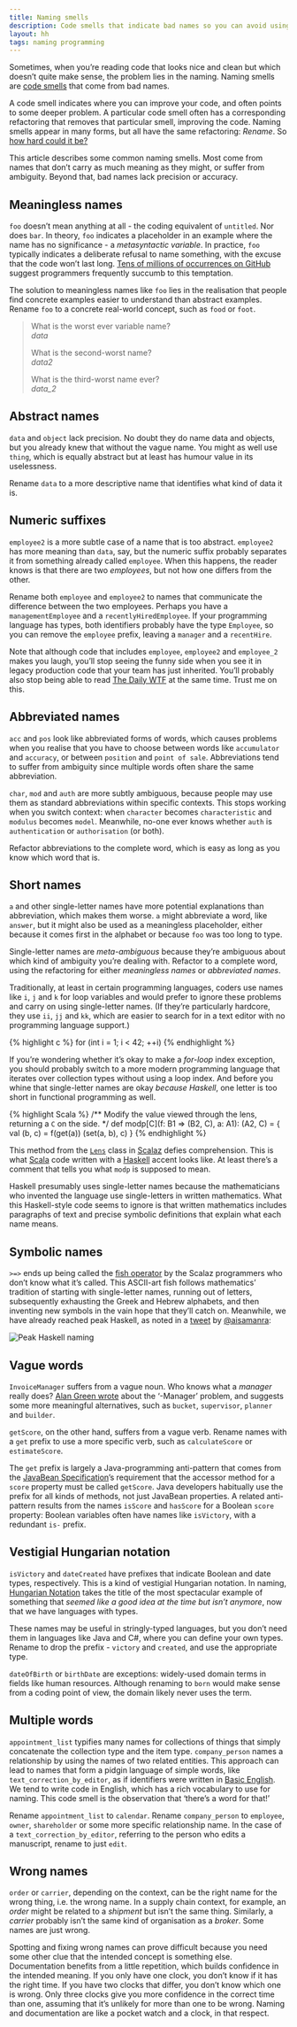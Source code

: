 ```yaml
---
title: Naming smells
description: Code smells that indicate bad names so you can avoid using them
layout: hh
tags: naming programming
---
```


Sometimes, when you’re reading code that looks nice and clean but which doesn’t quite make sense, the problem lies in the naming.
Naming smells are [code smells](http://martinfowler.com/bliki/CodeSmell.html) that come from bad names.

A code smell indicates where you can improve your code, and often points to some deeper problem.
A particular code smell often has a corresponding refactoring that removes that particular smell, improving the code.
Naming smells appear in many forms, but all have the same refactoring: _Rename_.
So [how hard could it be?](http://hilton.org.uk/blog/why-naming-things-is-hard)

This article describes some common naming smells.
Most come from names that don’t carry as much meaning as they might, or suffer from ambiguity.
Beyond that, bad names lack precision or accuracy.

## Meaningless names

`foo` doesn’t mean anything at all - the coding equivalent of `untitled`.
Nor does `bar`.
In theory, `foo` indicates a placeholder in an example where the name has no significance - a _metasyntactic variable_.
In practice, `foo` typically indicates a deliberate refusal to name something, with the excuse that the code won’t last long.
[Tens of millions of occurrences on GitHub](https://github.com/search?q=foo&type=Code&utf8=✓) suggest programmers frequently succumb to this temptation.

The solution to meaningless names like `foo` lies in the realisation that people find concrete examples easier to understand than abstract examples.
Rename `foo` to a concrete real-world concept, such as `food` or `foot`.

<blockquote class="big solid-one" style="max-width:35em">
<p>What is the worst ever variable name?<br><em>data</em></p>
<p>What is the second-worst name?<br><em>data2</em></p>
<p>What is the third-worst name ever?<br><em>data_2</em></p>
</blockquote>

## Abstract names

`data` and `object` lack precision.
No doubt they do name data and objects, but you already knew that without the vague name.
You might as well use `thing`, which is equally abstract but at least has humour value in its uselessness.

Rename `data` to a more descriptive name that identifies what kind of data it is.


## Numeric suffixes

`employee2` is a more subtle case of a name that is too abstract.
`employee2` has more meaning than `data`, say, but the numeric suffix probably separates it from something already called `employee`.
When this happens, the reader knows is that there are two _employees_, but not how one differs from the other.

Rename both `employee` and `employee2` to names that communicate the difference between the two employees.
Perhaps you have a `managementEmployee` and a `recentlyHiredEmployee`.
If your programming language has types, both identifiers probably have the type `Employee`, so you can remove the `employee` prefix, leaving a `manager` and a `recentHire`.

Note that although code that includes `employee`, `employee2` and `employee_2` makes you laugh, you’ll stop seeing the funny side when you see it in legacy production code that your team has just inherited.
You’ll probably also stop being able to read [The Daily WTF](http://thedailywtf.com) at the same time.
Trust me on this.


## Abbreviated names

`acc` and `pos` look like abbreviated forms of words, which causes problems when you realise that you have to choose between words like `accumulator` and `accuracy`, or between `position` and `point of sale`.
Abbreviations tend to suffer from ambiguity since multiple words often share the same abbreviation.

`char`, `mod` and `auth` are more subtly ambiguous, because people may use them as standard abbreviations within specific contexts.
This stops working when you switch context: when `character` becomes `characteristic` and `modulus` becomes `model`.
Meanwhile, no-one ever knows whether `auth` is `authentication` or `authorisation` (or both).

Refactor abbreviations to the complete word, which is easy as long as you know which word that is.


## Short names

`a` and other single-letter names have more potential explanations than abbreviation, which makes them worse.
`a` might abbreviate a word, like `answer`, but it might also be used as a meaningless placeholder, either because it comes first in the alphabet or because `foo` was too long to type.

Single-letter names are _meta-ambiguous_ because they’re ambiguous about which kind of ambiguity you’re dealing with.
Refactor to a complete word, using the refactoring for either _meaningless names_ or _abbreviated names_.

Traditionally, at least in certain programming languages, coders use names like `i`, `j` and `k` for loop variables and would prefer to ignore these problems and carry on using single-letter names.
(If they’re particularly hardcore, they use `ii`, `jj` and `kk`, which are easier to search for in a text editor with no programming language support.)

{% highlight c %}
for (int i = 1; i < 42; ++i)
{% endhighlight %}

If you’re wondering whether it’s okay to make a _for-loop_ index exception, you should probably switch to a more modern programming language that iterates over collection types without using a loop index.
And before you whine that single-letter names are okay _because Haskell_, one letter is too short in functional programming as well.

{% highlight Scala %}
/** Modify the value viewed through the lens, returning a `C` on the side. */
def modp[C](f: B1 => (B2, C), a: A1): (A2, C) = {
  val (b, c) = f(get(a))
  (set(a, b), c)
}
{% endhighlight %}

This method from the [`Lens`](https://github.com/scalaz/scalaz/blob/series/7.2.x/core/src/main/scala/scalaz/Lens.scala
) class in [Scalaz](https://github.com/scalaz/scalaz) defies comprehension.
This is what [Scala](http://scala-lang.org/) code written with a [Haskell](https://en.wikipedia.org/wiki/Haskell_%28programming_language%29) accent looks like.
At least there’s a comment that tells you what `modp` is supposed to mean.

Haskell presumably uses single-letter names because the mathematicians who invented the language use single-letters in written mathematics.
What this Haskell-style code seems to ignore is that written mathematics includes paragraphs of text and precise symbolic definitions that explain what each name means.


## Symbolic names

`>=>` ends up being called the [fish operator](https://github.com/yannmoisan/hands-on-scalaz#main-symbols---thanks-to-reactormonk) by the Scalaz programmers who don’t know what it’s called.
This ASCII-art fish follows mathematics’ tradition of starting with single-letter names, running out of letters, subsequently exhausting the Greek and Hebrew alphabets, and then inventing new symbols in the vain hope that they’ll catch on.
Meanwhile, we have already reached peak Haskell, as noted in a [tweet](https://twitter.com/aisamanra/status/579040253169668096) by [@aisamanra](https://twitter.com/aisamanra):

![Peak Haskell naming](haskell-hieroglyphics.png)

## Vague words

`InvoiceManager` suffers from a vague noun.
Who knows what a _manager_ really does?
[Alan Green wrote](http://www.bright-green.com/blog/2003_02_25/naming_java_classes_without_a.html) about the ‘-Manager’ problem, and suggests some more meaningful alternatives, such as `bucket`, `supervisor`, `planner` and `builder`.

`getScore`, on the other hand, suffers from a vague verb.
Rename names with a `get` prefix to use a more specific verb, such as `calculateScore` or `estimateScore`.

The `get` prefix is largely a Java-programming anti-pattern that comes from the [JavaBean Specification](http://docs.oracle.com/javase/tutorial/javabeans/writing/properties.html)’s requirement that the accessor method for a `score` property must be called `getScore`.
Java developers habitually use the prefix for all kinds of methods, not just JavaBean properties.
A related anti-pattern results from the names `isScore` and `hasScore` for a Boolean `score` property: Boolean variables often have names like `isVictory`, with a redundant `is-` prefix.


## Vestigial Hungarian notation

`isVictory` and `dateCreated` have prefixes that indicate Boolean and date types, respectively.
This is a kind of vestigial Hungarian notation.
In naming, [Hungarian Notation](https://en.wikipedia.org/wiki/Hungarian_notation) takes the title of the most spectacular example of something that _seemed like a good idea at the time but isn’t anymore_, now that we have languages with types.

These names may be useful in stringly-typed languages, but you don’t need them in languages like Java and C#, where you can define your own types. Rename to drop the prefix - `victory` and `created`, and use the appropriate type.

`dateOfBirth` or `birthDate` are exceptions: widely-used domain terms in fields like human resources.
Although renaming to `born` would make sense from a coding point of view, the domain likely never uses the term.


## Multiple words

`appointment_list` typifies many names for collections of things that simply concatenate the collection type and the item type.
`company_person` names a relationship by using the names of two related entities.
This approach can lead to names that form a pidgin language of simple words, like `text_correction_by_editor`, as if identifiers were written in [Basic English](https://en.wikipedia.org/wiki/Basic_English).
We tend to write code in English, which has a rich vocabulary to use for naming.
This code smell is the observation that ‘there’s a word for that!’

Rename `appointment_list` to `calendar`.
Rename `company_person` to `employee`, `owner`, `shareholder` or some more specific relationship name.
In the case of a `text_correction_by_editor`, referring to the person who edits a manuscript, rename to just `edit`.


## Wrong names

`order` or `carrier`, depending on the context, can be the right name for the wrong thing, i.e. the wrong name.
In a supply chain context, for example, an _order_ might be related to a _shipment_ but isn’t the same thing.
Similarly, a _carrier_ probably isn’t the same kind of organisation as a _broker_.
Some names are just wrong.

Spotting and fixing wrong names can prove difficult because you need some other clue that the intended concept is something else.
Documentation benefits from a little repetition, which builds confidence in the intended meaning.
If you only have one clock, you don’t know if it has the right time.
If you have two clocks that differ, you don’t know which one is wrong.
Only three clocks give you more confidence in the correct time than one, assuming that it’s unlikely for more than one to be wrong.
Naming and documentation are like a pocket watch and a clock, in that respect.
